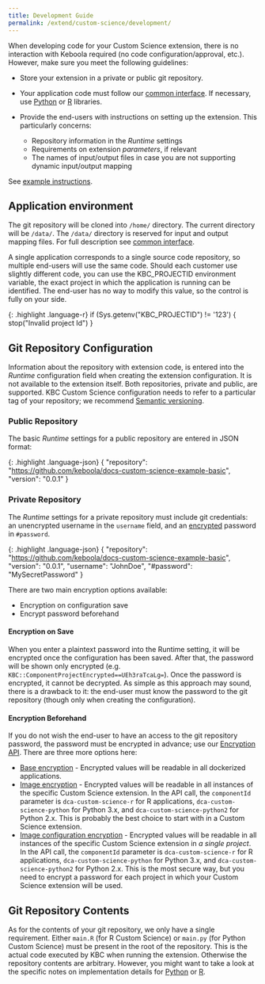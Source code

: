 ```yaml
---
title: Development Guide
permalink: /extend/custom-science/development/
---
```


When developing code for your Custom Science extension, there is no interaction with Keboola required (no code configuration/approval, etc.). 
However, make sure you meet the following guidelines:

- Store your extension in a private or public git repository.
- Your application code must follow our [common interface](/extend/common-interface/). 
If necessary, use [Python](/extend/custom-science/python/) or [R](/extend/custom-science/r/) libraries. 
- Provide the end-users with instructions on setting up the extension. This particularly concerns:
 
  - Repository information in the *Runtime* settings
  - Requirements on extension *parameters*, if relevant 
  - The names of input/output files in case you are not supporting dynamic input/output mapping

See [example instructions](https://github.com/keboola/python-custom-application-text-splitter/blob/master/README.md).

## Application environment
The git repository will be cloned into `/home/` directory. The current directory will be `/data/`. 
The `/data/` directory is reserved for input and output mapping files. For full description see 
[common interface](/extend/common-interface/).

A single application corresponds to a single source code repository, so multiple end-users will use the 
same code. Should each customer use slightly different code, you can use the KBC_PROJECTID environment 
variable, the exact project in which the application is running can be identified. 
The end-user has no way to modify this value, so the control is fully on your side.

{: .highlight .language-r}
    if (Sys.getenv("KBC_PROJECTID") != '123')  {
        stop("Invalid project Id")
    }


## Git Repository Configuration

Information about the repository with extension code, is entered into the *Runtime* configuration field when 
creating the extension configuration. It is not available to the extension itself. Both repositories, private 
and public, are supported. KBC Custom Science configuration needs to refer to a particular tag of your repository; 
we recommend [Semantic versioning](http://semver.org/). 

### Public Repository
The basic *Runtime* settings for a public repository are entered in JSON format: 

{: .highlight .language-json}
	{
		"repository": "https://github.com/keboola/docs-custom-science-example-basic",
		"version": "0.0.1"
	}
    

### Private Repository
The *Runtime* settings for a private repository must include git credentials: an unencrypted username in the
`username` field, and an [encrypted](/architecture/encryption/) password in `#password`. 

{: .highlight .language-json}
	{
        "repository": "https://github.com/keboola/docs-custom-science-example-basic",
        "version": "0.0.1",
        "username": "JohnDoe",
        "#password": "MySecretPassword"
	}

There are two main encryption options available:

- Encryption on configuration save
- Encrypt password beforehand

#### Encryption on Save
When you enter a plaintext password into the Runtime setting, it will be encrypted once the configuration has been saved. 
After that, the password will be shown only encrypted (e.g. `KBC::ComponentProjectEncrypted==UEh3raTcaLg=`). 
Once the password is encrypted, it cannot be decrypted. 
As simple as this approach may sound, there is a drawback to it: 
the end-user must know the password to the git repository (though only when creating the configuration).
  
#### Encryption Beforehand
If you do not wish the end-user to have an access to the git repository password, the password must be encrypted in advance; use our 
[Encryption API](/architecture/encryption/). There are three more options here:

- [Base encryption](/architecture/encryption/#base-encryption) - Encrypted values will be readable in all dockerized applications.
- [Image encryption](/architecture/encryption/#image-encryption) - Encrypted values will be readable in all instances of the specific Custom Science extension.
 In the API call, the `componentId` parameter is `dca-custom-science-r` for R applications, `dca-custom-science-python` for Python 3.x, and `dca-custom-science-python2` for Python 2.x. This is probably the best choice to start with in a Custom Science extension.  
- [Image configuration encryption](/architecture/encryption/#image-configuration-encryption) - Encrypted values will be readable in all instances of the specific Custom Science extension in *a single project*.
 In the API call, the `componentId` parameter is `dca-custom-science-r` for R applications, `dca-custom-science-python` for Python 3.x, and `dca-custom-science-python2` for Python 2.x. This is the most secure way, 
 but you need to encrypt a password for each project in which your Custom Science extension will be used.

## Git Repository Contents
As for the contents of your git repository, we only have a single requirement. Either `main.R` (for R Custom Science) or `main.py` (for Python Custom Science) must be present in the root of the repository. 
This is the actual code executed by KBC when running the extension. 
Otherwise the repository contents are arbitrary.
However, you might want to take a look at the specific notes on implementation details for [Python](/extend/custom-science/python/) or [R](/extend/custom-science/r).

